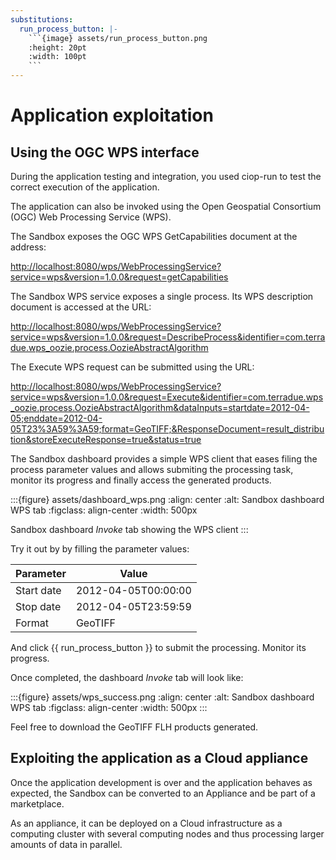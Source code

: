 ```yaml
---
substitutions:
  run_process_button: |-
    ```{image} assets/run_process_button.png
    :height: 20pt
    :width: 100pt
    ```
---
```


# Application exploitation

## Using the OGC WPS interface

During the application testing and integration, you used ciop-run to test the correct execution of the application.

The application can also be invoked using the Open Geospatial Consortium (OGC) Web Processing Service (WPS).

The Sandbox exposes the OGC WPS GetCapabilities document at the address:

<http://localhost:8080/wps/WebProcessingService?service=wps&version=1.0.0&request=getCapabilities>

The Sandbox WPS service exposes a single process. Its WPS description document is accessed at the URL:

<http://localhost:8080/wps/WebProcessingService?service=wps&version=1.0.0&request=DescribeProcess&identifier=com.terradue.wps_oozie.process.OozieAbstractAlgorithm>

The Execute WPS request can be submitted using the URL:

<http://localhost:8080/wps/WebProcessingService?service=wps&version=1.0.0&request=Execute&identifier=com.terradue.wps_oozie.process.OozieAbstractAlgorithm&dataInputs=startdate=2012-04-05;enddate=2012-04-05T23%3A59%3A59;format=GeoTIFF;&ResponseDocument=result_distribution&storeExecuteResponse=true&status=true>

The Sandbox dashboard provides a simple WPS client that eases filing the process parameter values and allows submiting the processing task, monitor its progress and finally access the generated products.

:::{figure} assets/dashboard_wps.png
:align: center
:alt: Sandbox dashboard WPS tab
:figclass: align-center
:width: 500px

Sandbox dashboard *Invoke* tab showing the WPS client
:::

Try it out by by filling the parameter values:

| Parameter  | Value               |
| ---------- | ------------------- |
| Start date | 2012-04-05T00:00:00 |
| Stop date  | 2012-04-05T23:59:59 |
| Format     | GeoTIFF             |

And click {{ run_process_button }} to submit the processing. Monitor its progress.

Once completed, the dashboard *Invoke* tab will look like:

:::{figure} assets/wps_success.png
:align: center
:alt: Sandbox dashboard WPS tab
:figclass: align-center
:width: 500px
:::

Feel free to download the GeoTIFF FLH products generated.

## Exploiting the application as a Cloud appliance

Once the application development is over and the application behaves as expected, the Sandbox can be converted to an Appliance and be part of a marketplace.

As an appliance, it can be deployed on a Cloud infrastructure as a computing cluster with several computing nodes and thus processing larger amounts of data in parallel.
